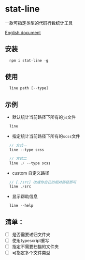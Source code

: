 # stat-line

一款可指定类型的代码行数统计工具

[English document](https://github.com/sdta25196/stat-line/blob/master/readme.md)

## 安装

```js
  npm i stat-line -g
```

## 使用

```js
  line path [--type]
```

## 示例

* 默认统计当前路径下所有的`js`文件
```js
  line   
```

* 指定统计当前路径下所有的`scss`文件
```js
  // 方式一
  line --type scss

  // 方式二
  line ./ --type scss 
```

* custom 自定义路径
```js
  // [./src] 改成你自己的相对路径即可
  line ./src
```
* 显示帮助信息
```js
  line --help
```

## 清单：

- [ ] 是否需要递归文件夹
- [ ] 使用typescript重写
- [ ] 指定不需要扫描的文件夹
- [ ] 可指定多个文件类型
